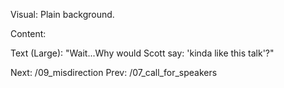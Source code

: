Visual: Plain background.

Content:

Text (Large): "Wait...Why would Scott say: 'kinda like this talk'?"

Next: /09_misdirection
Prev: /07_call_for_speakers
